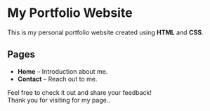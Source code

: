 # My Portfolio Website  

This is my personal portfolio website created using **HTML** and **CSS**.  

## Pages  
- **Home** – Introduction about me.  
- **Contact** – Reach out to me.  

Feel free to check it out and share your feedback!  
Thank you for visiting for my page..
